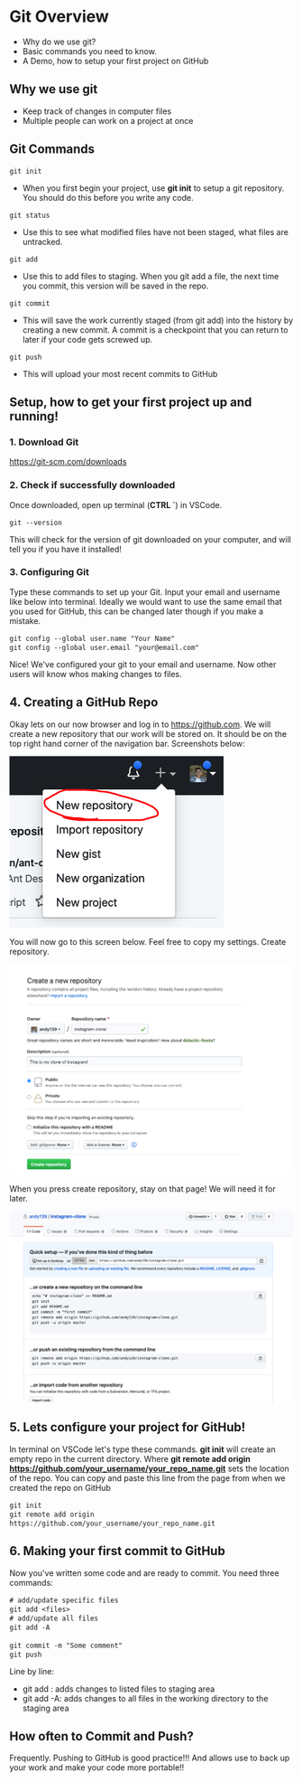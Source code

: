 # Git Overview

- Why do we use git?
- Basic commands you need to know.
- A Demo, how to setup your first project on GitHub


## Why we use git
- Keep track of changes in computer files
- Multiple people can work on a project at once


## Git Commands

```
git init
```

- When you first begin your project, use **git init** to setup a git repository. You should do this before you write any code.

```
git status
```
- Use this to see what modified files have not been staged, what files are untracked.

```
git add
```
- Use this to add files to staging. When you git add a file, the next time you commit, this version will be saved in the repo.

```
git commit
```
- This will save the work currently staged (from git add) into the history by creating a new commit. A commit is a checkpoint that you can return to later if your code gets screwed up.

```
git push
```
- This will upload your most recent commits to GitHub




## Setup, how to get your first project up and running!

### 1. Download Git

https://git-scm.com/downloads


### 2. Check if successfully downloaded

Once downloaded, open up terminal (**CTRL `**) in VSCode. 

```
git --version

```

This will check for the version of git downloaded on your computer, and will tell you if you have it installed!

### 3. Configuring Git

Type these commands to set up your Git. Input your email and username like below into terminal. Ideally we would want to use the same email that you used for GitHub, this can be changed later though if you make a mistake.

```
git config --global user.name "Your Name"
git config --global user.email "your@email.com"

```

Nice! We've configured your git to your email and username. Now other users will know whos making changes to files. 


## 4. Creating a GitHub Repo
Okay lets on our now browser and log in to https://github.com. We will create a new repository that our work will be stored on. It should be on the top right hand corner of the navigation bar. Screenshots below:

![Screenshot](screenshots/githublocation.png)

You will now go to this screen below. Feel free to copy my settings. Create repository.

![Screenshot](screenshots/github.png)

When you press create repository, stay on that page! We will need it for later. 

![Screenshot](screenshots/githubscreen.png)


## 5. Lets configure your project for GitHub!

In terminal on VSCode let's type these commands. **git init** will create an empty repo in the current directory. Where **git remote add origin https://github.com/your_username/your_repo_name.git** sets the location of the repo. You can copy and paste this line from the page from when we created the repo on GitHub


```
git init
git remote add origin https://github.com/your_username/your_repo_name.git
```

## 6. Making your first commit to GitHub

Now you've written some code and are ready to commit. You need three commands:


```
# add/update specific files
git add <files>
# add/update all files
git add -A

git commit -m "Some comment"
git push

```

Line by line:

- git add <files>: adds changes to listed files to staging area
- git add -A: adds changes to all files in the working directory to the staging area



## How often to Commit and Push?

Frequently. Pushing to GitHub is good practice!!! And allows use to back up your work and make your code more portable!!


